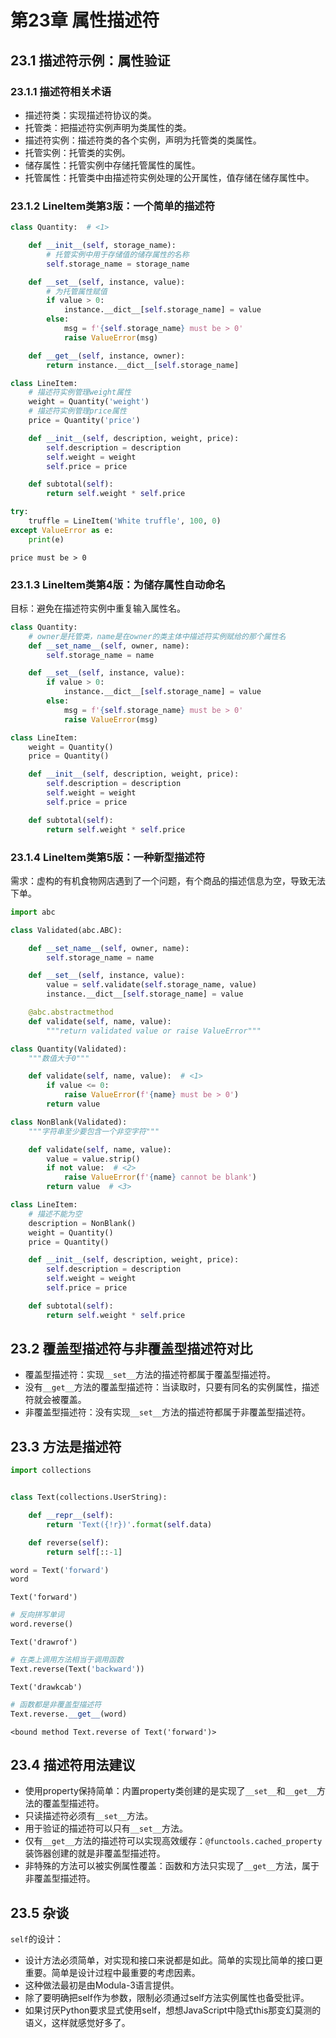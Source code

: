 # 第23章 属性描述符

## 23.1 描述符示例：属性验证

### 23.1.1 描述符相关术语

- 描述符类：实现描述符协议的类。
- 托管类：把描述符实例声明为类属性的类。
- 描述符实例：描述符类的各个实例，声明为托管类的类属性。
- 托管实例：托管类的实例。
- 储存属性：托管实例中存储托管属性的属性。
- 托管属性：托管类中由描述符实例处理的公开属性，值存储在储存属性中。

### 23.1.2 LineItem类第3版：一个简单的描述符


```python
class Quantity:  # <1>

    def __init__(self, storage_name):
        # 托管实例中用于存储值的储存属性的名称
        self.storage_name = storage_name

    def __set__(self, instance, value):
        # 为托管属性赋值
        if value > 0:
            instance.__dict__[self.storage_name] = value
        else:
            msg = f'{self.storage_name} must be > 0'
            raise ValueError(msg)

    def __get__(self, instance, owner):
        return instance.__dict__[self.storage_name]
```


```python
class LineItem:
    # 描述符实例管理weight属性
    weight = Quantity('weight')
    # 描述符实例管理price属性
    price = Quantity('price')

    def __init__(self, description, weight, price):
        self.description = description
        self.weight = weight
        self.price = price

    def subtotal(self):
        return self.weight * self.price
```


```python
try:
    truffle = LineItem('White truffle', 100, 0)
except ValueError as e:
    print(e)
```

    price must be > 0
    

### 23.1.3 LineItem类第4版：为储存属性自动命名

目标：避免在描述符实例中重复输入属性名。


```python
class Quantity:
    # owner是托管类，name是在owner的类主体中描述符实例赋给的那个属性名
    def __set_name__(self, owner, name):
        self.storage_name = name          

    def __set__(self, instance, value): 
        if value > 0:
            instance.__dict__[self.storage_name] = value
        else:
            msg = f'{self.storage_name} must be > 0'
            raise ValueError(msg)
```


```python
class LineItem:
    weight = Quantity()
    price = Quantity()

    def __init__(self, description, weight, price):
        self.description = description
        self.weight = weight
        self.price = price

    def subtotal(self):
        return self.weight * self.price
```

### 23.1.4 LineItem类第5版：一种新型描述符

需求：虚构的有机食物网店遇到了一个问题，有个商品的描述信息为空，导致无法下单。


```python
import abc

class Validated(abc.ABC):

    def __set_name__(self, owner, name):
        self.storage_name = name

    def __set__(self, instance, value):
        value = self.validate(self.storage_name, value)  
        instance.__dict__[self.storage_name] = value

    @abc.abstractmethod
    def validate(self, name, value):
        """return validated value or raise ValueError"""
```


```python
class Quantity(Validated):
    """数值大于0"""

    def validate(self, name, value):  # <1>
        if value <= 0:
            raise ValueError(f'{name} must be > 0')
        return value
```


```python
class NonBlank(Validated):
    """字符串至少要包含一个非空字符"""

    def validate(self, name, value):
        value = value.strip()
        if not value:  # <2>
            raise ValueError(f'{name} cannot be blank')
        return value  # <3>
```


```python
class LineItem:
    # 描述不能为空
    description = NonBlank()
    weight = Quantity()
    price = Quantity()

    def __init__(self, description, weight, price):
        self.description = description
        self.weight = weight
        self.price = price

    def subtotal(self):
        return self.weight * self.price
```

## 23.2 覆盖型描述符与非覆盖型描述符对比

- 覆盖型描述符：实现`__set__`方法的描述符都属于覆盖型描述符。
- 没有`__get__`方法的覆盖型描述符：当读取时，只要有同名的实例属性，描述符就会被覆盖。
- 非覆盖型描述符：没有实现`__set__`方法的描述符都属于非覆盖型描述符。

## 23.3 方法是描述符


```python
import collections


class Text(collections.UserString):

    def __repr__(self):
        return 'Text({!r})'.format(self.data)

    def reverse(self):
        return self[::-1]
```


```python
word = Text('forward')
word
```




    Text('forward')




```python
# 反向拼写单词
word.reverse()
```




    Text('drawrof')




```python
# 在类上调用方法相当于调用函数
Text.reverse(Text('backward'))
```




    Text('drawkcab')




```python
# 函数都是非覆盖型描述符
Text.reverse.__get__(word)
```




    <bound method Text.reverse of Text('forward')>



## 23.4 描述符用法建议

- 使用property保持简单：内置property类创建的是实现了`__set__`和`__get__`方法的覆盖型描述符。
- 只读描述符必须有`__set__`方法。
- 用于验证的描述符可以只有`__set__`方法。
- 仅有`__get__`方法的描述符可以实现高效缓存：`@functools.cached_property`装饰器创建的就是非覆盖型描述符。
- 非特殊的方法可以被实例属性覆盖：函数和方法只实现了`__get__`方法，属于非覆盖型描述符。

## 23.5 杂谈

`self`的设计：
- 设计方法必须简单，对实现和接口来说都是如此。简单的实现比简单的接口更重要。简单是设计过程中最重要的考虑因素。
- 这种做法最初是由Modula-3语言提供。
- 除了要明确把self作为参数，限制必须通过self方法实例属性也备受批评。
- 如果讨厌Python要求显式使用self，想想JavaScript中隐式this那变幻莫测的语义，这样就感觉好多了。
